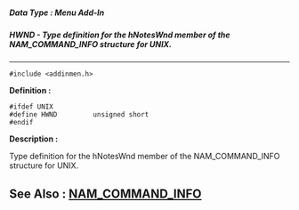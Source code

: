 ##### Data Type : Menu Add-In
##### HWND - Type definition for the hNotesWnd member  of the NAM_COMMAND_INFO structure for UNIX.
---
```
#include <addinmen.h>
```

**Definition :**
```
#ifdef UNIX
#define HWND         unsigned short
#endif
```

**Description :**

Type definition for the hNotesWnd member  of the NAM_COMMAND_INFO structure for UNIX.


**See Also :**
[NAM_COMMAND_INFO](/domino-c-api-docs/reference/Data/NAM_COMMAND_INFO)
---
